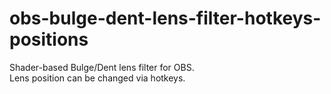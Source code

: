 # obs-bulge-dent-lens-filter-hotkeys-positions
Shader-based Bulge/Dent lens filter for OBS. <br/>
Lens position can be changed via hotkeys.
